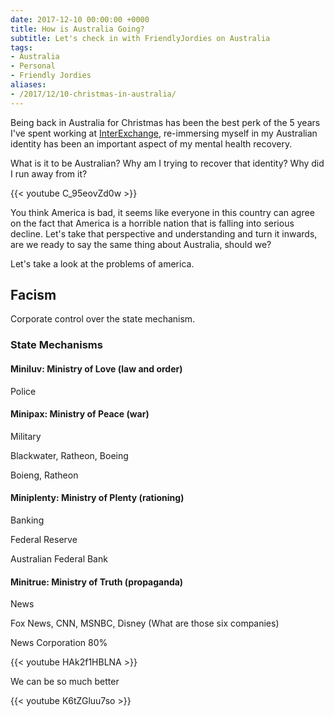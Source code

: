 ```yaml
---
date: 2017-12-10 00:00:00 +0000
title: How is Australia Going?
subtitle: Let's check in with FriendlyJordies on Australia
tags:
- Australia
- Personal
- Friendly Jordies
aliases:
- /2017/12/10-christmas-in-australia/
---
```


Being back in Australia for Christmas has been the best perk of the 5 years I've spent working at [InterExchange](https://www.interexchange.org/), re-immersing myself in my Australian identity has been an important aspect of my mental health recovery.

What is it to be Australian? Why am I trying to recover that identity? Why did I run away from it?

{{< youtube C_95eovZd0w >}}

You think America is bad, it seems like everyone in this country can agree on the fact that America is a horrible nation that is falling into serious decline. Let's take that perspective and understanding and turn it inwards, are we ready to say the same thing about Australia, should we?

Let's take a look at the problems of america.

## Facism

Corporate control over the state mechanism.

### State Mechanisms

#### Miniluv: Ministry of Love (law and order)

Police

#### Minipax: Ministry of Peace (war)

Military

Blackwater, Ratheon, Boeing

Boieng, Ratheon

#### Miniplenty: Ministry of Plenty (rationing)

Banking

Federal Reserve

Australian Federal Bank

#### Minitrue: Ministry of Truth (propaganda)

News

Fox News, CNN, MSNBC, Disney (What are those six companies)

News Corporation 80%

{{< youtube HAk2f1HBLNA >}}

We can be so much better

{{< youtube K6tZGluu7so >}}
